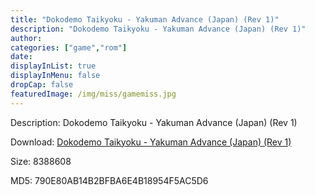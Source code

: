 ```yaml
---
title: "Dokodemo Taikyoku - Yakuman Advance (Japan) (Rev 1)"
description: "Dokodemo Taikyoku - Yakuman Advance (Japan) (Rev 1)"
author: 
categories: ["game","rom"]
date: 
displayInList: true
displayInMenu: false
dropCap: false
featuredImage: /img/miss/gamemiss.jpg
---
```


Description: Dokodemo Taikyoku - Yakuman Advance (Japan) (Rev 1)

Download: <a style="text-decoration:underline;" href="https://mega.nz/#!7OIWFK6C!j6ws02L4u9LFrSd7zRRVM6j1T_9qPsGK64BgPMJQXnw" target = "_blank" rel = "nofollow" > Dokodemo Taikyoku - Yakuman Advance (Japan) (Rev 1)</a>

Size: 8388608

MD5: 790E80AB14B2BFBA6E4B18954F5AC5D6

